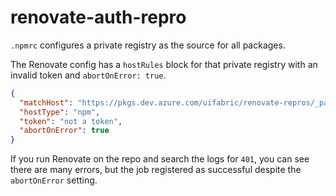 # renovate-auth-repro

`.npmrc` configures a private registry as the source for all packages.

The Renovate config has a `hostRules` block for that private registry with an invalid token and `abortOnError: true`.

```json
{
  "matchHost": "https://pkgs.dev.azure.com/uifabric/renovate-repros/_packaging/demo-feed/npm/registry/",
  "hostType": "npm",
  "token": "not a token",
  "abortOnError": true
}
```

If you run Renovate on the repo and search the logs for `401`, you can see there are many errors, but the job registered as successful despite the `abortOnError` setting.
